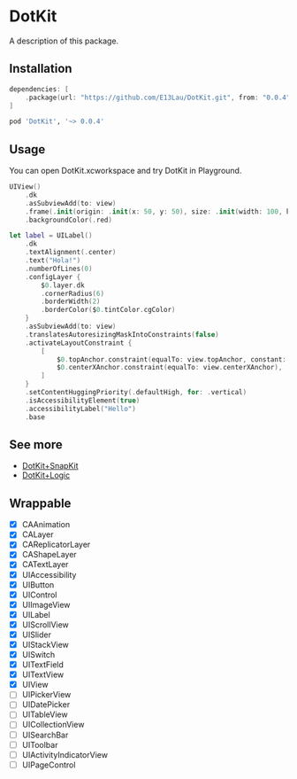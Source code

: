# DotKit

A description of this package.

## Installation

```swift
dependencies: [
    .package(url: "https://github.com/E13Lau/DotKit.git", from: "0.0.4"),
]
```

```ruby
pod 'DotKit', '~> 0.0.4'
```

## Usage

You can open DotKit.xcworkspace and try DotKit in Playground.

```swift
UIView()
    .dk
    .asSubviewAdd(to: view)
    .frame(.init(origin: .init(x: 50, y: 50), size: .init(width: 100, height: 100)))
    .backgroundColor(.red)

let label = UILabel()
    .dk
    .textAlignment(.center)
    .text("Hola!")
    .numberOfLines(0)
    .configLayer {
        $0.layer.dk
        .cornerRadius(6)
        .borderWidth(2)
        .borderColor($0.tintColor.cgColor)
    }    
    .asSubviewAdd(to: view)
    .translatesAutoresizingMaskIntoConstraints(false)
    .activateLayoutConstraint {
        [
            $0.topAnchor.constraint(equalTo: view.topAnchor, constant: 100),
            $0.centerXAnchor.constraint(equalTo: view.centerXAnchor),
        ]
    }
    .setContentHuggingPriority(.defaultHigh, for: .vertical)
    .isAccessibilityElement(true)
    .accessibilityLabel("Hello")
    .base
```

## See more

- [DotKit+SnapKit](https://github.com/E13Lau/DotKit-SnapKit)
- [DotKit+Logic](https://github.com/E13Lau/DotKit-Logic)

## Wrappable

- [x] CAAnimation
- [x] CALayer
- [x] CAReplicatorLayer
- [x] CAShapeLayer
- [x] CATextLayer
- [x] UIAccessibility
- [x] UIButton
- [x] UIControl
- [x] UIImageView
- [x] UILabel
- [x] UIScrollView
- [x] UISlider
- [x] UIStackView
- [x] UISwitch
- [x] UITextField
- [x] UITextView
- [x] UIView
- [ ] UIPickerView
- [ ] UIDatePicker
- [ ] UITableView
- [ ] UICollectionView
- [ ] UISearchBar
- [ ] UIToolbar
- [ ] UIActivityIndicatorView
- [ ] UIPageControl
